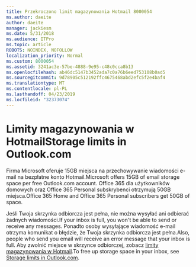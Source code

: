 ```yaml
---
title: Przekroczono limit magazynowania Hotmail 8000054
ms.author: daeite
author: daeite
manager: jackiesm
ms.date: 5/31/2018
ms.audience: ITPro
ms.topic: article
ROBOTS: NOINDEX, NOFOLLOW
localization_priority: Normal
ms.custom: 8000054
ms.assetid: 3241ac3e-57be-4888-9e95-c48c0cca8b13
ms.openlocfilehash: ab46dc5147b3452ada7c0a76b6eed753108b0ad5
ms.sourcegitcommit: 9d78905c512192ffc4675468abd2efc5f2e4baf4
ms.translationtype: MT
ms.contentlocale: pl-PL
ms.lasthandoff: 04/23/2019
ms.locfileid: "32373074"
---
```

# <a name="storage-limits-in-outlookcom"></a><span data-ttu-id="81887-102">Limity magazynowania w Hotmail</span><span class="sxs-lookup"><span data-stu-id="81887-102">Storage limits in Outlook.com</span></span>

<span data-ttu-id="81887-103">Firma Microsoft oferuje 15GB miejsca na przechowywanie wiadomości e-mail na bezpłatne konto Hotmail.</span><span class="sxs-lookup"><span data-stu-id="81887-103">Microsoft offers 15GB of email storage space per free Outlook.com account.</span></span> <span data-ttu-id="81887-104">Office 365 dla użytkowników domowych oraz Office 365 Personal subskrybenci otrzymują 50GB miejsca.</span><span class="sxs-lookup"><span data-stu-id="81887-104">Office 365 Home and Office 365 Personal subscribers get 50GB of space.</span></span>
  
<span data-ttu-id="81887-105">Jeśli Twoja skrzynka odbiorcza jest pełna, nie można wysyłać ani odbierać żadnych wiadomości.</span><span class="sxs-lookup"><span data-stu-id="81887-105">If your inbox is full, you won't be able to send or receive any messages.</span></span> <span data-ttu-id="81887-106">Ponadto osoby wysyłające wiadomość e-mail otrzyma komunikat o błędzie, że Twoja skrzynka odbiorcza jest pełna.</span><span class="sxs-lookup"><span data-stu-id="81887-106">Also, people who send you email will receive an error message that your inbox is full.</span></span> <span data-ttu-id="81887-107">Aby zwolnić miejsce w skrzynce odbiorczej, zobacz [limity magazynowania w Hotmail](https://go.microsoft.com/fwlink/p/?linkid=2001900&amp;clcid=0x409).</span><span class="sxs-lookup"><span data-stu-id="81887-107">To free up storage space in your inbox, see [Storage limits in Outlook.com](https://go.microsoft.com/fwlink/p/?linkid=2001900&amp;clcid=0x409).</span></span>
  

